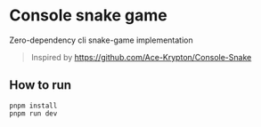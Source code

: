 # Console snake game

Zero-dependency cli snake-game implementation

> Inspired by https://github.com/Ace-Krypton/Console-Snake

## How to run
```shell
pnpm install
pnpm run dev
```
